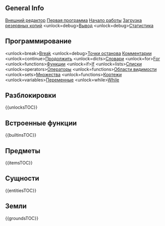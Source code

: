 ## General Info
[Внешний редактор](docs/external_editor.md)      [Первая программа](docs/first_program.md)      [Начало работы](docs/getting_started.md)      [Загрузка резервных копий](docs/backup.md)      <unlock=debug>[Вывод](docs/output.md)      </unlock><unlock=debug>[Статистика](docs/stats.md)      </unlock>

## Программирование
<unlock=break>[Break](docs/scripting/break.md)      </unlock><unlock=debug>[Точки останова](docs/scripting/debug.md)      </unlock>[Комментарии](docs/scripting/comments.md)      <unlock=continue>[Продолжить](docs/scripting/continue.md)      </unlock><unlock=dicts>[Словари](docs/scripting/dicts.md)      </unlock><unlock=for>[For](docs/scripting/for.md)      </unlock><unlock=functions>[Функции](docs/scripting/functions.md)      </unlock><unlock=if>[If](docs/scripting/if.md)      </unlock><unlock=lists>[Списки](docs/scripting/lists.md)      </unlock><unlock=operators>[Операторы](docs/scripting/operators.md)      </unlock><unlock=functions>[Области видимости](docs/scripting/scopes.md)      </unlock><unlock=sets>[Множества](docs/scripting/sets.md)      </unlock><unlock=functions>[Кортежи](docs/scripting/tuples.md)      </unlock><unlock=variables>[Переменные](docs/scripting/variables.md)      </unlock><unlock=while>[While](docs/scripting/while.md)      </unlock>

## Разблокировки
{{unlocksTOC}}

## Встроенные функции
{{builtinsTOC}}

## Предметы
{{itemsTOC}}

## Сущности
{{entitiesTOC}}

## Земли
{{groundsTOC}}

